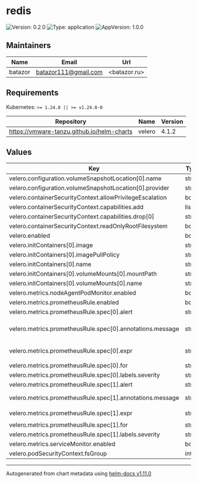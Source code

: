 # redis

![Version: 0.2.0](https://img.shields.io/badge/Version-0.2.0-informational?style=flat-square) ![Type: application](https://img.shields.io/badge/Type-application-informational?style=flat-square) ![AppVersion: 1.0.0](https://img.shields.io/badge/AppVersion-1.0.0-informational?style=flat-square)

## Maintainers

| Name | Email | Url |
| ---- | ------ | --- |
| batazor | <batazor111@gmail.com> | <batazor.ru> |

## Requirements

Kubernetes: `>= 1.24.0 || >= v1.24.0-0`

| Repository | Name | Version |
|------------|------|---------|
| https://vmware-tanzu.github.io/helm-charts | velero | 4.1.2 |

## Values

| Key | Type | Default | Description |
|-----|------|---------|-------------|
| velero.configuration.volumeSnapshotLocation[0].name | string | `"default"` |  |
| velero.configuration.volumeSnapshotLocation[0].provider | string | `"aws"` |  |
| velero.containerSecurityContext.allowPrivilegeEscalation | bool | `false` |  |
| velero.containerSecurityContext.capabilities.add | list | `[]` |  |
| velero.containerSecurityContext.capabilities.drop[0] | string | `"ALL"` |  |
| velero.containerSecurityContext.readOnlyRootFilesystem | bool | `true` |  |
| velero.enabled | bool | `true` |  |
| velero.initContainers[0].image | string | `"velero/velero-plugin-for-csi:v0.5.0"` |  |
| velero.initContainers[0].imagePullPolicy | string | `"IfNotPresent"` |  |
| velero.initContainers[0].name | string | `"velero-plugin-for-csi"` |  |
| velero.initContainers[0].volumeMounts[0].mountPath | string | `"/target"` |  |
| velero.initContainers[0].volumeMounts[0].name | string | `"plugins"` |  |
| velero.metrics.nodeAgentPodMonitor.enabled | bool | `true` |  |
| velero.metrics.prometheusRule.enabled | bool | `true` |  |
| velero.metrics.prometheusRule.spec[0].alert | string | `"VeleroBackupPartialFailures"` |  |
| velero.metrics.prometheusRule.spec[0].annotations.message | string | `"Velero backup {{ $labels.schedule }} has {{ $value | humanizePercentage }} partialy failed backups."` |  |
| velero.metrics.prometheusRule.spec[0].expr | string | `"velero_backup_partial_failure_total{schedule!=\"\"} / velero_backup_attempt_total{schedule!=\"\"} > 0.25"` |  |
| velero.metrics.prometheusRule.spec[0].for | string | `"15m"` |  |
| velero.metrics.prometheusRule.spec[0].labels.severity | string | `"warning"` |  |
| velero.metrics.prometheusRule.spec[1].alert | string | `"VeleroBackupFailures"` |  |
| velero.metrics.prometheusRule.spec[1].annotations.message | string | `"Velero backup {{ $labels.schedule }} has {{ $value | humanizePercentage }} failed backups."` |  |
| velero.metrics.prometheusRule.spec[1].expr | string | `"velero_backup_failure_total{schedule!=\"\"} / velero_backup_attempt_total{schedule!=\"\"} > 0.25"` |  |
| velero.metrics.prometheusRule.spec[1].for | string | `"15m"` |  |
| velero.metrics.prometheusRule.spec[1].labels.severity | string | `"warning"` |  |
| velero.metrics.serviceMonitor.enabled | bool | `true` |  |
| velero.podSecurityContext.fsGroup | int | `1337` |  |

----------------------------------------------
Autogenerated from chart metadata using [helm-docs v1.11.0](https://github.com/norwoodj/helm-docs/releases/v1.11.0)
